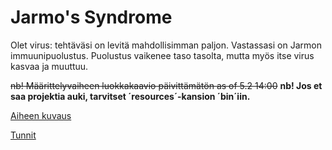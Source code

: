 # Jarmo's Syndrome

Olet virus: tehtäväsi on levitä mahdollisimman paljon. Vastassasi on Jarmon immuunipuolustus. 
Puolustus vaikenee taso tasolta, mutta myös itse virus kasvaa ja muuttuu.

~~nb! Määrittelyvaiheen luokkakaavio päivittämätön as of 5.2 14:00~~
<b>nb! Jos et saa projektia auki, tarvitset ´resources´-kansion ´bin´iin.</b>

[Aiheen kuvaus](dokumentaatio/aiheen-kuvaus.md)

[Tunnit](dokumentaatio/tuntikirjanpito.md)


